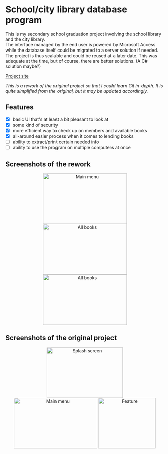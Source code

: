 # School/city library database program

This is my secondary school graduation project involving the school library and the city library.  
The interface managed by the end user is powered by Microsoft Access while the database itself could be migrated to a server solution if needed. The project is thus scalable and could be reused at a later date. This was adequate at the time, but of course, there are better solutions. (A C# solution maybe?)  

[Project site](https://matijakljajic.github.io/skolskabiblioteka/)

*This is a rework of the original project so that I could learn Git in-depth. It is quite simplified from the original, but it may be updated accordingly.*

## Features

- [x] basic UI that's at least a bit pleasant to look at
- [x] some kind of security
- [x] more efficient way to check up on members and available books
- [x] all-around easier process when it comes to lending books
- [ ] ability to extract/print certain needed info
- [ ] ability to use the program on multiple computers at once

## Screenshots of the rework

<p align="center"><img src="https://i.ibb.co/58srS2X/mainmenu.jpg" width="265" height="160" alt="Main menu">  <img src="https://i.ibb.co/3Td0924/allbooks.jpg" width="265" height="160" alt="All books">  <img src="https://i.ibb.co/Y8Ct4JK/moreinfo.jpg" width="265" height="160" alt="All books"></p>

## Screenshots of the original project

<p align="center"><img src="https://i.ibb.co/CJgPgdV/baza-fe.png" width="240" height="160" alt="Splash screen">  <img src="https://i.ibb.co/rthqGfv/Pomo-img2.png" width="265" height="160" alt="Main menu">  <img src="https://i.ibb.co/x6zKX5c/Pomo-img3.png" width="182" height="160" alt="Feature"></p>
